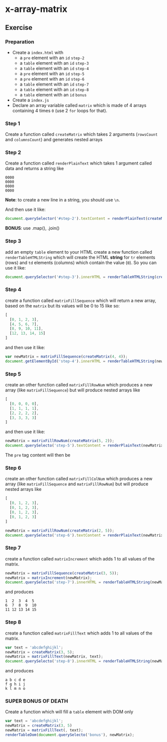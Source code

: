 # x-array-matrix

## Exercise



### Preparation

- Create a `index.html` with
  - a `pre` element with an `id` `step-2`
  - a `table` element with an `id` `step-3`
  - a `table` element with an `id` `step-4`
  - a `pre` element with an `id` `step-5`
  - a `pre` element with an `id` `step-6`
  - a `table` element with an `id` `step-7`
  - a `table` element with an `id` `step-8`
  - a `table` element with an `id` `bonus`
- Create a `index.js`
- Declare an array variable called `matrix` which is made of
  4 arrays containing 4 times `0` (use 2 `for` loops for that).

### Step 1

Create a function called `createMatrix` which takes
2 arguments (`rowsCount` and `columnsCount`) and generates nested arrays

### Step 2

Create a function called `renderPlainText` which takes 1 argument called data
and returns a string like

````
0000
0000
0000
0000
````

__Note__: to create a new line in a string, you should use `\n`.

And then use it like:

````js
document.querySelector('#step-2').textContent = renderPlainText(createMatrix(4, 4));
````

__BONUS__: use .map(), .join()


### Step 3

add an empty `table` element to your HTML create a new function called
`renderTableHTMLString` which will create the HTML **string** for
`tr` elements (rows) and `td` elements (columns) which contain the value (`0`).
So you can use it like:

````js
document.querySelector('#step-3').innerHTML = renderTableHTMLString(createMatrix(4, 4));
````

### Step 4

create a function called `matrixFillSequence` which will return a
new array, based on the `matrix` but its values will be 0 to 15 like so:

````js
[
  [0, 1, 2, 3],
  [4, 5, 6, 7],
  [8, 9, 10, 11],
  [12, 13, 14, 15]
]
````

and then use it like:

````js
var newMatrix = matrixFillSequence(createMatrix(4, 4));
document.getElementById('step-4').innerHTML = renderTableHTMLString(newMatrix);
````

### Step 5

create an other function called `matrixFillRowNum` which produces a
new array (like `matrixFillSequence`) but will produce nested arrays
like

````js
[
  [0, 0, 0, 0],
  [1, 1, 1, 1],
  [2, 2, 2, 2],
  [3, 3, 3, 3]
]
````

and then use it like:

````js
newMatrix = matrixFillRowNum(createMatrix(5, 2));
document.querySelecto('step-5').textContent = renderPlainText(newMatrix);
````

The `pre` tag content will then be

### Step 6

create an other function called `matrixFillColNum` which produces a
new array (like `matrixFillSequence` and `matrixFillRowNum`) but will
produce nested arrays like

````js
[
  [0, 1, 2, 3],
  [0, 1, 2, 3],
  [0, 1, 2, 3],
  [0, 1, 2, 3]
]
````

````js
newMatrix = matrixFillRowNum(createMatrix(2, 5));
document.querySelecto('step-6').textContent = renderPlainText(newMatrix);
````

### Step 7

create a function called `matrixIncrement` which adds 1 to all values of the matrix.

````js
newMatrix = matrixFillSequence(createMatrix(3, 5));
newMatrix = matrixIncrement(newMatrix);
document.querySelecto('step-7').innerHTML = renderTableHTMLString(newMatrix);
````

and produces

````
1  2  3  4  5
6  7  8  9  10
11 12 13 14 15
````


### Step 8

create a function called `matrixFillText` which adds 1 to all values of the matrix.

````js
var text = 'abcdefghijkl';
newMatrix = createMatrix(3, 5);
newMatrix = matrixFillText(newMatrix, text);
document.querySelecto('step-8').innerHTML = renderTableHTMLString(newMatrix);
````

and produces

````
a b c d e
f g h i j
k l m n o
````


### SUPER BONUS OF DEATH

Create a function which will fill a `table` element with DOM only

````js
var text = 'abcdefghijkl';
newMatrix = createMatrix(3, 5)
newMatrix = matrixFillText(, text);
renderTableDom(document.querySelecto('bonus'), newMatrix);
````
